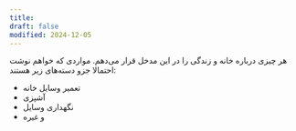 ```yaml
---
title: 
draft: false
modified: 2024-12-05
---
```

هر چیزی درباره خانه و زندگی را در این مدخل قرار می‌دهم. مواردی که خواهم نوشت احتمالا جزو دسته‌های زیر هستند:
- تعمیر وسایل خانه
- آشپزی
- نگهداری وسایل
- و غیره